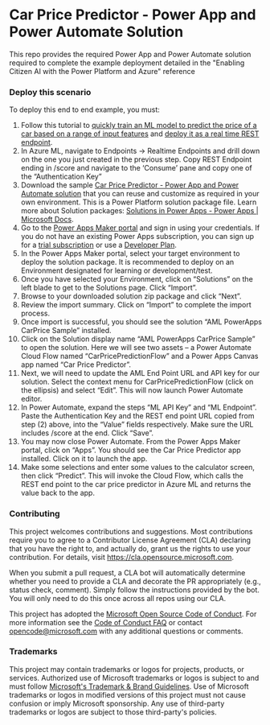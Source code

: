# Car Price Predictor - Power App and Power Automate Solution

This repo provides the required Power App and Power Automate solution required to complete the example deployment detailed in the "Enabling Citizen AI with the Power Platform and Azure" reference

### Deploy this scenario

To deploy this end to end example, you must:

1. Follow this tutorial to [quickly train an ML model to predict the price of a car based on a range of input features](https://docs.microsoft.com/en-us/azure/machine-learning/tutorial-designer-automobile-price-train-score) and [deploy it as a real time REST endpoint](https://docs.microsoft.com/en-us/azure/machine-learning/tutorial-designer-automobile-price-deploy).
2. In Azure ML, navigate to Endpoints -> Realtime Endpoints and drill down on the one you just created in the previous step. Copy REST Endpoint ending in /score and navigate to the ‘Consume’ pane and copy one of the “Authentication Key” 
3. Download the sample [Car Price Predictor - Power App and Power Automate solution](https://github.com/Azure/carprice-aml-powerapp/tree/main/CarPricePredictor%20Solution) that you can reuse and customize as required in your own environment. This is a Power Platform solution package file. Learn more about Solution packages: [Solutions in Power Apps - Power Apps | Microsoft Docs](https://docs.microsoft.com/en-us/powerapps/maker/data-platform/solutions-overview).
4. Go to the [Power Apps Maker portal](https://make.powerapps.com) and sign in using your credentials. If you do not have an existing Power Apps subscription, you can sign up for a [trial subscription](https://make.powerapps.com/signup?redirect=marketing&utm_source=PAMarketing&utm_medium=body&utm_campaign=getstartedfree&email=) or use a [Developer Plan](https://powerapps.microsoft.com/en-us/developerplan/).
5. In the Power Apps Maker portal, select your target environment to deploy the solution package. It is recommended to deploy on an Environment designated for learning or development/test.
6. Once you have selected your Environment, click on “Solutions” on the left blade to get to the Solutions page. Click “Import”. 
7. Browse to your downloaded solution zip package and click “Next”.
8. Review the import summary. Click on “Import” to complete the import process.
9. Once import is successful, you should see the solution “AML PowerApps CarPrice Sample” installed.
10. Click on the Solution display name “AML PowerApps CarPrice Sample” to open the solution. Here we will see two assets – a Power Automate Cloud Flow named “CarPricePredictionFlow” and a Power Apps Canvas app named “Car Price Predictor”.
11. Next, we will need to update the AML End Point URL and API key for our solution. Select the context menu for CarPricePredictionFlow (click on the ellipsis) and select “Edit”. This will now launch Power Automate editor.
12. In Power Automate, expand the steps “ML API Key” and “ML Endpoint”. Paste the Authentication Key and the REST end point URL copied from step (2) above, into the “Value” fields respectively. Make sure the URL includes /score at the end. Click “Save”.
13. You may now close Power Automate. From the Power Apps Maker portal, click on “Apps”. You should see the Car Price Predictor app installed. Click on it to launch the app.
14. Make some selections and enter some values to the calculator screen, then click “Predict”. This will invoke the Cloud Flow, which calls the REST end point to the car price predictor in Azure ML and returns the value back to the app.

### Contributing

This project welcomes contributions and suggestions.  Most contributions require you to agree to a
Contributor License Agreement (CLA) declaring that you have the right to, and actually do, grant us
the rights to use your contribution. For details, visit https://cla.opensource.microsoft.com.

When you submit a pull request, a CLA bot will automatically determine whether you need to provide
a CLA and decorate the PR appropriately (e.g., status check, comment). Simply follow the instructions
provided by the bot. You will only need to do this once across all repos using our CLA.

This project has adopted the [Microsoft Open Source Code of Conduct](https://opensource.microsoft.com/codeofconduct/).
For more information see the [Code of Conduct FAQ](https://opensource.microsoft.com/codeofconduct/faq/) or
contact [opencode@microsoft.com](mailto:opencode@microsoft.com) with any additional questions or comments.

### Trademarks

This project may contain trademarks or logos for projects, products, or services. Authorized use of Microsoft 
trademarks or logos is subject to and must follow 
[Microsoft's Trademark & Brand Guidelines](https://www.microsoft.com/en-us/legal/intellectualproperty/trademarks/usage/general).
Use of Microsoft trademarks or logos in modified versions of this project must not cause confusion or imply Microsoft sponsorship.
Any use of third-party trademarks or logos are subject to those third-party's policies.
